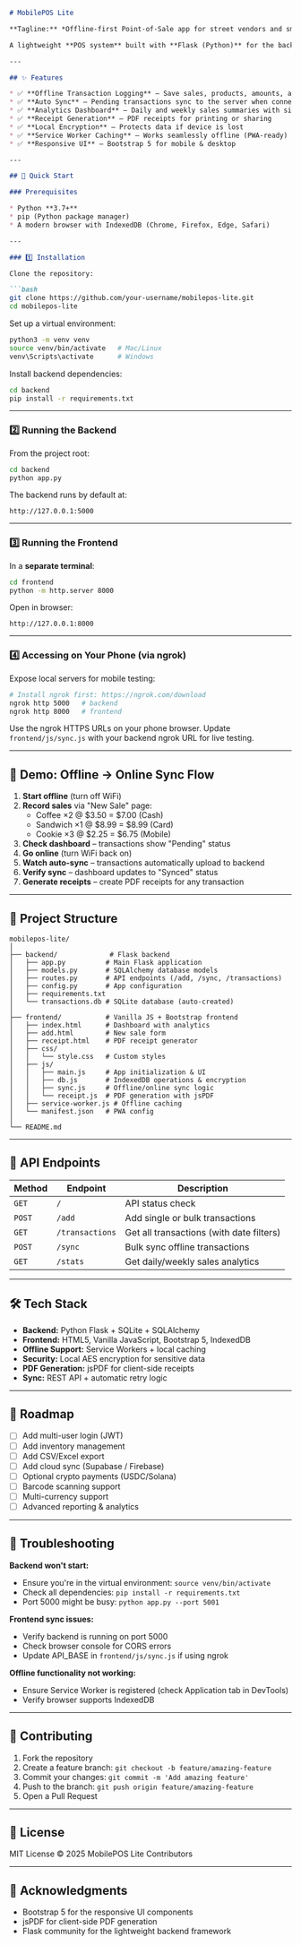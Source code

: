 ```markdown
# MobilePOS Lite

**Tagline:** *Offline-first Point-of-Sale app for street vendors and small merchants.*

A lightweight **POS system** built with **Flask (Python)** for the backend and **vanilla JavaScript + Bootstrap 5** for the frontend. Designed to work **fully offline** with automatic sync when connectivity is restored.

---

## ✨ Features

* ✅ **Offline Transaction Logging** – Save sales, products, amounts, and payment types without internet
* ✅ **Auto Sync** – Pending transactions sync to the server when connection is restored
* ✅ **Analytics Dashboard** – Daily and weekly sales summaries with simple charts
* ✅ **Receipt Generation** – PDF receipts for printing or sharing
* ✅ **Local Encryption** – Protects data if device is lost
* ✅ **Service Worker Caching** – Works seamlessly offline (PWA-ready)
* ✅ **Responsive UI** – Bootstrap 5 for mobile & desktop

---

## 🚀 Quick Start

### Prerequisites

* Python **3.7+**
* pip (Python package manager)
* A modern browser with IndexedDB (Chrome, Firefox, Edge, Safari)

---

### 1️⃣ Installation

Clone the repository:

```bash
git clone https://github.com/your-username/mobilepos-lite.git
cd mobilepos-lite
```

Set up a virtual environment:

```bash
python3 -m venv venv
source venv/bin/activate   # Mac/Linux
venv\Scripts\activate      # Windows
```

Install backend dependencies:

```bash
cd backend
pip install -r requirements.txt
```

---

### 2️⃣ Running the Backend

From the project root:

```bash
cd backend
python app.py
```

The backend runs by default at:

```
http://127.0.0.1:5000
```

---

### 3️⃣ Running the Frontend

In a **separate terminal**:

```bash
cd frontend
python -m http.server 8000
```

Open in browser:

```
http://127.0.0.1:8000
```

---

### 4️⃣ Accessing on Your Phone (via ngrok)

Expose local servers for mobile testing:

```bash
# Install ngrok first: https://ngrok.com/download
ngrok http 5000   # backend
ngrok http 8000   # frontend
```

Use the ngrok HTTPS URLs on your phone browser. Update `frontend/js/sync.js` with your backend ngrok URL for live testing.

---

## 🎯 Demo: Offline → Online Sync Flow

1. **Start offline** (turn off WiFi)
2. **Record sales** via "New Sale" page:
   - Coffee ×2 @ $3.50 = $7.00 (Cash)
   - Sandwich ×1 @ $8.99 = $8.99 (Card)
   - Cookie ×3 @ $2.25 = $6.75 (Mobile)
3. **Check dashboard** – transactions show "Pending" status
4. **Go online** (turn WiFi back on)
5. **Watch auto-sync** – transactions automatically upload to backend
6. **Verify sync** – dashboard updates to "Synced" status
7. **Generate receipts** – create PDF receipts for any transaction

---

## 📂 Project Structure

```
mobilepos-lite/
│
├── backend/             # Flask backend
│   ├── app.py          # Main Flask application
│   ├── models.py       # SQLAlchemy database models
│   ├── routes.py       # API endpoints (/add, /sync, /transactions)
│   ├── config.py       # App configuration
│   ├── requirements.txt
│   └── transactions.db # SQLite database (auto-created)
│
├── frontend/           # Vanilla JS + Bootstrap frontend
│   ├── index.html      # Dashboard with analytics
│   ├── add.html        # New sale form
│   ├── receipt.html    # PDF receipt generator
│   ├── css/
│   │   └── style.css   # Custom styles
│   ├── js/
│   │   ├── main.js     # App initialization & UI
│   │   ├── db.js       # IndexedDB operations & encryption
│   │   ├── sync.js     # Offline/online sync logic
│   │   └── receipt.js  # PDF generation with jsPDF
│   ├── service-worker.js # Offline caching
│   └── manifest.json   # PWA config
│
└── README.md
```

---

## 🔌 API Endpoints

| Method | Endpoint | Description |
|--------|----------|-------------|
| `GET` | `/` | API status check |
| `POST` | `/add` | Add single or bulk transactions |
| `GET` | `/transactions` | Get all transactions (with date filters) |
| `POST` | `/sync` | Bulk sync offline transactions |
| `GET` | `/stats` | Get daily/weekly sales analytics |

---

## 🛠 Tech Stack

* **Backend:** Python Flask + SQLite + SQLAlchemy
* **Frontend:** HTML5, Vanilla JavaScript, Bootstrap 5, IndexedDB
* **Offline Support:** Service Workers + local caching
* **Security:** Local AES encryption for sensitive data
* **PDF Generation:** jsPDF for client-side receipts
* **Sync:** REST API + automatic retry logic

---

## 🔮 Roadmap

* [ ] Add multi-user login (JWT)
* [ ] Add inventory management
* [ ] Add CSV/Excel export
* [ ] Add cloud sync (Supabase / Firebase)
* [ ] Optional crypto payments (USDC/Solana)
* [ ] Barcode scanning support
* [ ] Multi-currency support
* [ ] Advanced reporting & analytics

---

## 🐛 Troubleshooting

**Backend won't start:**
- Ensure you're in the virtual environment: `source venv/bin/activate`
- Check all dependencies: `pip install -r requirements.txt`
- Port 5000 might be busy: `python app.py --port 5001`

**Frontend sync issues:**
- Verify backend is running on port 5000
- Check browser console for CORS errors
- Update API_BASE in `frontend/js/sync.js` if using ngrok

**Offline functionality not working:**
- Ensure Service Worker is registered (check Application tab in DevTools)
- Verify browser supports IndexedDB

---

## 🤝 Contributing

1. Fork the repository
2. Create a feature branch: `git checkout -b feature/amazing-feature`
3. Commit your changes: `git commit -m 'Add amazing feature'`
4. Push to the branch: `git push origin feature/amazing-feature`
5. Open a Pull Request

---

## 📜 License

MIT License © 2025 MobilePOS Lite Contributors

---

## 🙏 Acknowledgments

* Bootstrap 5 for the responsive UI components
* jsPDF for client-side PDF generation
* Flask community for the lightweight backend framework
```
